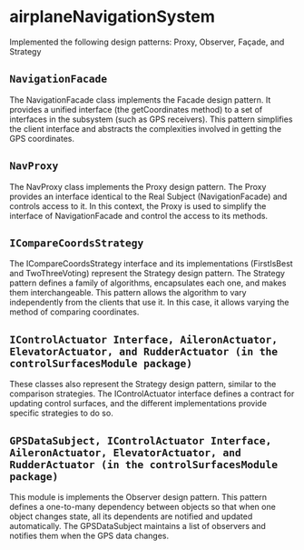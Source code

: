 # airplaneNavigationSystem
Implemented the following design patterns:  Proxy, Observer, Façade, and Strategy 

## `NavigationFacade`
The NavigationFacade class implements the Facade design pattern. It provides a unified interface (the getCoordinates method) to a set of interfaces in the subsystem (such as GPS receivers). This pattern simplifies the client interface and abstracts the complexities involved in getting the GPS coordinates.

## `NavProxy`
The NavProxy class implements the Proxy design pattern. The Proxy provides an interface identical to the Real Subject (NavigationFacade) and controls access to it. In this context, the Proxy is used to simplify the interface of NavigationFacade and control the access to its methods.

## `ICompareCoordsStrategy`
The ICompareCoordsStrategy interface and its implementations (FirstIsBest and TwoThreeVoting) represent the Strategy design pattern. The Strategy pattern defines a family of algorithms, encapsulates each one, and makes them interchangeable. This pattern allows the algorithm to vary independently from the clients that use it. In this case, it allows varying the method of comparing coordinates.

## `IControlActuator Interface, AileronActuator, ElevatorActuator, and RudderActuator (in the controlSurfacesModule package)`
These classes also represent the Strategy design pattern, similar to the comparison strategies. The IControlActuator interface defines a contract for updating control surfaces, and the different implementations provide specific strategies to do so.

## `GPSDataSubject, IControlActuator Interface, AileronActuator, ElevatorActuator, and RudderActuator (in the controlSurfacesModule package)`
This module is implements the Observer design pattern. This pattern defines a one-to-many dependency between objects so that when one object changes state, all its dependents are notified and updated automatically. The GPSDataSubject maintains a list of observers and notifies them when the GPS data changes.
